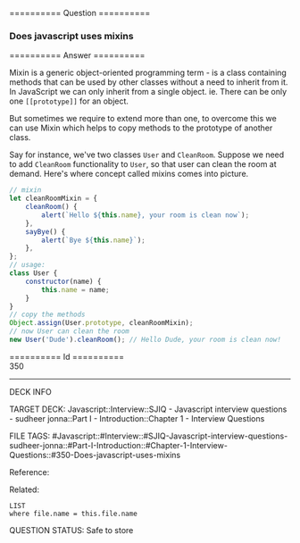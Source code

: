 ========== Question ==========  

### Does javascript uses mixins  

========== Answer ==========  

Mixin is a generic object-oriented programming term - is a class containing methods that can be used by other classes without a need to inherit from it. In JavaScript we can only inherit from a single object. ie. There can be only one `[[prototype]]` for an object.

But sometimes we require to extend more than one, to overcome this we can use Mixin which helps to copy methods to the prototype of another class.

Say for instance, we've two classes `User` and `CleanRoom`. Suppose we need to add `CleanRoom` functionality to `User`, so that user can clean the room at demand. Here's where concept called mixins comes into picture.

```javascript
// mixin
let cleanRoomMixin = {
    cleanRoom() {
        alert(`Hello ${this.name}, your room is clean now`);
    },
    sayBye() {
        alert(`Bye ${this.name}`);
    },
};
// usage:
class User {
    constructor(name) {
        this.name = name;
    }
}
// copy the methods
Object.assign(User.prototype, cleanRoomMixin);
// now User can clean the room
new User('Dude').cleanRoom(); // Hello Dude, your room is clean now!
```

========== Id ==========  
350

---

DECK INFO

TARGET DECK: Javascript::Interview::SJIQ - Javascript interview questions - sudheer jonna::Part I - Introduction::Chapter 1 - Interview Questions

FILE TAGS: #Javascript::#Interview::#SJIQ-Javascript-interview-questions-sudheer-jonna::#Part-I-Introduction::#Chapter-1-Interview-Questions::#350-Does-javascript-uses-mixins

Reference:

Related:

```dataview
LIST
where file.name = this.file.name
```

QUESTION STATUS: Safe to store

